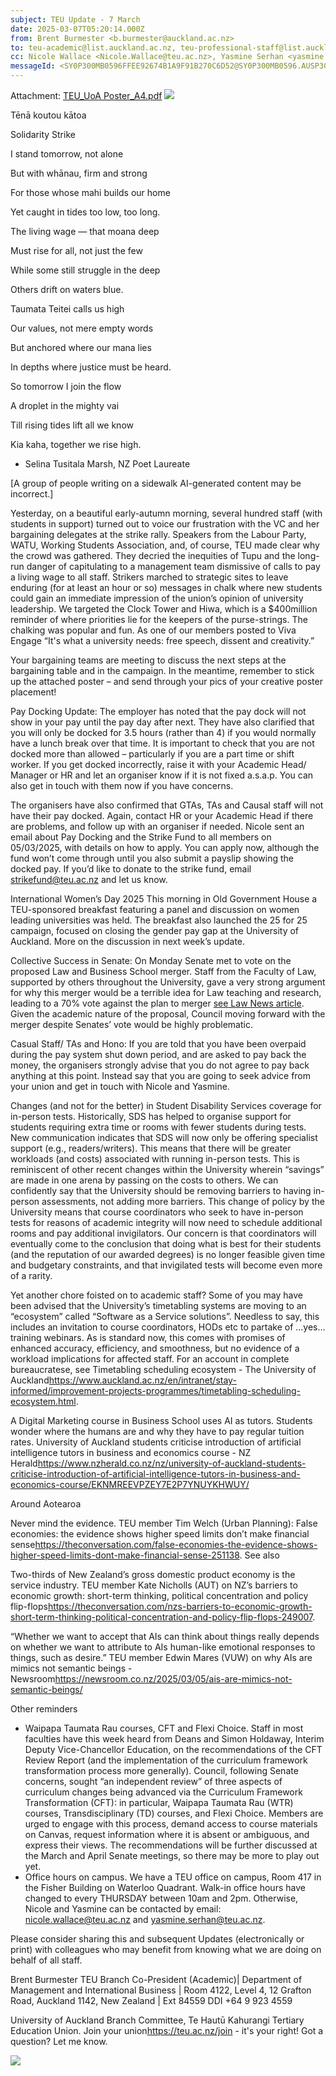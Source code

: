 ```yaml
---
subject: TEU Update - 7 March
date: 2025-03-07T05:20:14.000Z
from: Brent Burmester <b.burmester@auckland.ac.nz>
to: teu-academic@list.auckland.ac.nz, teu-professional-staff@list.auckland.ac.nz
cc: Nicole Wallace <Nicole.Wallace@teu.ac.nz>, Yasmine Serhan <yasmine.serhan@teu.ac.nz>, Lucy Fowler <Lucy.Fowler@teu.ac.nz>
messageId: <SY0P300MB0596FFEE92674B1A9F91B270C6D52@SY0P300MB0596.AUSP300.PROD.OUTLOOK.COM>
---
```

Attachment: [TEU_UoA Poster_A4.pdf](eaa301a9517b84cfa96806483d67285c.pdf)
![](a15825355cef143606fcd2798bedfa83.png)


Tēnā koutou kātoa


Solidarity Strike


I stand tomorrow, not alone

But with whānau, firm and strong

For those whose mahi builds our home

Yet caught in tides too low, too long.


The living wage — that moana deep

Must rise for all, not just the few

While some still struggle in the deep

Others drift on waters blue.


Taumata Teitei calls us high

Our values, not mere empty words

But anchored where our mana lies

In depths where justice must be heard.


So tomorrow I join the flow

A droplet in the mighty vai

Till rising tides lift all we know

Kia kaha, together we rise high.


  *   Selina Tusitala Marsh, NZ Poet Laureate

[A group of people writing on a sidewalk  AI-generated content may be incorrect.]


Yesterday, on a beautiful early-autumn morning, several hundred staff (with students in support) turned out to voice our frustration with the VC and her bargaining delegates at the strike rally. Speakers from the Labour Party, WATU, Working Students Association, and, of course, TEU made clear why the crowd was gathered. They decried the inequities of Tupu and the long-run danger of capitulating to a management team dismissive of calls to pay a living wage to all staff. Strikers marched to strategic sites to leave enduring (for at least an hour or so) messages in chalk where new students could gain an immediate impression of the union’s opinion of university leadership. We targeted the Clock Tower and Hiwa, which is a $400million reminder of where priorities lie for the keepers of the purse-strings.  The chalking was popular and fun. As one of our members posted to Viva Engage “It's what a university needs: free speech, dissent and creativity.”

Your bargaining teams are meeting to discuss the next steps at the bargaining table and in the campaign. In the meantime, remember to stick up the attached poster – and send through your pics of your creative poster placement!

Pay Docking Update:
The employer has noted that the pay dock will not show in your pay until the pay day after next. They have also clarified that you will only be docked for 3.5 hours (rather than 4) if you would normally have a lunch break over that time. It is important to check that you are not docked more than allowed – particularly if you are a part time or shift worker. If you get docked incorrectly, raise it with your Academic Head/ Manager or HR and let an organiser know if it is not fixed a.s.a.p. You can also get in touch with them now if you have concerns.

The organisers have also confirmed that GTAs, TAs and Causal staff will not have their pay docked. Again, contact HR or your Academic Head if there are problems, and follow up with an organiser if needed.
Nicole sent an email about Pay Docking and the Strike Fund to all members on 05/03/2025, with details on how to apply. You can apply now, although the fund won’t come through until you also submit a payslip showing the docked pay. If you’d like to donate to the strike fund, email [strikefund@teu.ac.nz](mailto:strikefund@teu.ac.nz) and let us know.

International Women’s Day 2025
This morning in Old Government House a TEU-sponsored breakfast featuring a panel and discussion on women leading universities was held. The breakfast also launched the 25 for 25 campaign, focused on closing the gender pay gap at the University of Auckland. More on the discussion in next week’s update.

Collective Success in Senate:
On Monday Senate met to vote on the proposed Law and Business School merger. Staff from the Faculty of Law, supported by others throughout the University, gave a very strong argument for why this merger would be a terrible idea for Law teaching and research, leading to a 70% vote against the plan to merger [see Law News article](https://lawnews.nz/administrative-public/university-senate-rejects-plan-to-merge-law-and-business-faculties/?fbclid=IwY2xjawI3MJtleHRuA2FlbQIxMAABHW2DljK8CAa-E7FEDXbSBejF6zOLLD901-HIMfl2tW7lBN2H3TloEReFgg_aem_K0B494OpaskAatngpF302Q#msdynmkt_trackingcontext=e4f9a297-3b95-42e2-b1f8-8631688a9f71&msdynmkt_prefill=mktprf214a4158a8c043ad95f1e5809887dd18eoprf).  Given the academic nature of the proposal, Council moving forward with the merger despite Senates’ vote would be highly problematic.

Casual Staff/ TAs and Hono:
If you are told that you have been overpaid during the pay system shut down period, and are asked to pay back the money, the organisers strongly advise that you do not agree to pay back anything at this point. Instead say that you are going to seek advice from your union and get in touch with Nicole and Yasmine.

Changes (and not for the better) in Student Disability Services coverage for in-person tests.
Historically, SDS has helped to organise support for students requiring extra time or rooms with fewer students during tests. New communication indicates that SDS will now only be offering specialist support (e.g., readers/writers). This means that there will be greater workloads (and costs) associated with running in-person tests. This is reminiscent of other recent changes within the University wherein “savings” are made in one arena by passing on the costs to others. We can confidently say that the University should be removing barriers to having in-person assessments, not adding more barriers. This change of policy by the University means that course coordinators who seek to have in-person tests for reasons of academic integrity will now need to schedule additional rooms and pay additional invigilators. Our concern is that coordinators will eventually come to the conclusion that doing what is best for their students (and the reputation of our awarded degrees) is no longer feasible given time and budgetary constraints, and that invigilated tests will become even more of a rarity.

Yet another chore foisted on to academic staff?
Some of you may have been advised that the University’s timetabling systems are moving to an “ecosystem” called “Software as a Service solutions”. Needless to say, this includes an invitation to course coordinators, HODs etc to partake of …yes…training webinars.  As is standard now, this comes with promises of enhanced accuracy, efficiency, and smoothness, but no evidence of a workload implications for affected staff. For an account in complete bureaucratese, see Timetabling scheduling ecosystem - The University of Auckland<https://www.auckland.ac.nz/en/intranet/stay-informed/improvement-projects-programmes/timetabling-scheduling-ecosystem.html>.

A Digital Marketing course in Business School uses AI as tutors.
Students wonder where the humans are and why they have to pay regular tuition rates. University of Auckland students criticise introduction of artificial intelligence tutors in business and economics course - NZ Herald<https://www.nzherald.co.nz/nz/university-of-auckland-students-criticise-introduction-of-artificial-intelligence-tutors-in-business-and-economics-course/EKNMREEVPZEY7E2P7YNUYKHWUY/>


Around Aotearoa

Never mind the evidence.
TEU member Tim Welch (Urban Planning): False economies: the evidence shows higher speed limits don’t make financial sense<https://theconversation.com/false-economies-the-evidence-shows-higher-speed-limits-dont-make-financial-sense-251138>. See also

Two-thirds of New Zealand’s gross domestic product economy is the service industry.
TEU member Kate Nicholls (AUT) on NZ’s barriers to economic growth: short-term thinking, political concentration and policy flip-flops<https://theconversation.com/nzs-barriers-to-economic-growth-short-term-thinking-political-concentration-and-policy-flip-flops-249007>.

“Whether we want to accept that AIs can think about things really depends on whether we want to attribute to AIs human-like emotional responses to things, such as desire.” TEU member Edwin Mares (VUW) on why AIs are mimics not semantic beings - Newsroom<https://newsroom.co.nz/2025/03/05/ais-are-mimics-not-semantic-beings/>


Other reminders

  *   Waipapa Taumata Rau courses, CFT and Flexi Choice. Staff in most faculties have this week heard from Deans and Simon Holdaway, Interim Deputy Vice-Chancellor Education, on the recommendations of the CFT Review Report (and the implementation of the curriculum framework transformation process more generally).  Council, following Senate concerns, sought “an independent review” of three aspects of curriculum changes being advanced via the Curriculum Framework Transformation (CFT): in particular, Waipapa Taumata Rau (WTR) courses, Transdisciplinary (TD) courses, and Flexi Choice. Members are urged to engage with this process, demand access to course materials on Canvas, request information where it is absent or ambiguous, and express their views. The recommendations will be further discussed at the March and April Senate meetings, so there may be more to play out yet.
  *   Office hours on campus. We have a TEU office on campus, Room 417 in the Fisher Building on Waterloo Quadrant. Walk-in office hours have changed to every THURSDAY between 10am and 2pm. Otherwise, Nicole and Yasmine can be contacted by email: [nicole.wallace@teu.ac.nz](mailto:nicole.wallace@teu.ac.nz) and [yasmine.serhan@teu.ac.nz](mailto:yasmine.serhan@teu.ac.nz).


Please consider sharing this and subsequent Updates (electronically or print) with colleagues who may benefit from knowing what we are doing on behalf of all staff.


Brent Burmester TEU Branch Co-President (Academic)| Department of Management and International Business | Room 4122, Level 4, 12 Grafton Road, Auckland 1142, New Zealand | Ext 84559 DDI +64 9 923 4559

University of Auckland Branch Committee, Te Hautū Kahurangi Tertiary Education Union. Join your union<https://teu.ac.nz/join> - it's your right! Got a question? Let me know.

![](ba80fae0a094855120f99d012a918061.jpeg)

